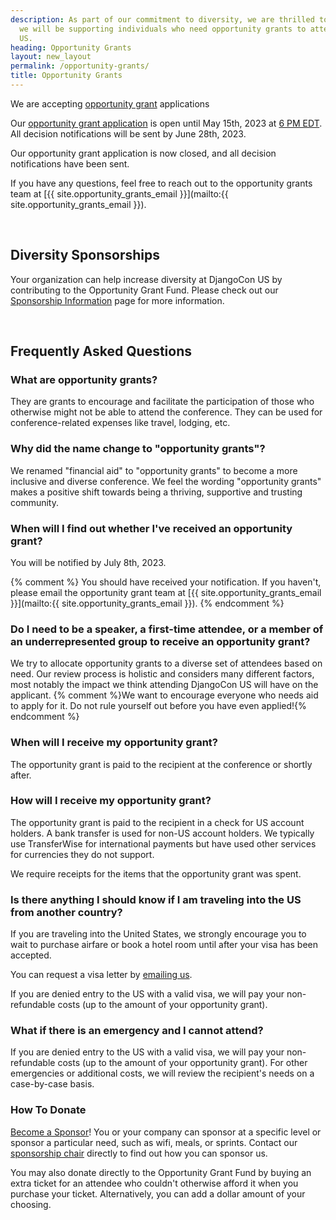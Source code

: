 ```yaml
---
description: As part of our commitment to diversity, we are thrilled to announce that
  we will be supporting individuals who need opportunity grants to attend DjangoCon
  US.
heading: Opportunity Grants
layout: new_layout
permalink: /opportunity-grants/
title: Opportunity Grants
---
```


We are accepting [opportunity grant](https://2023.djangocon.us/opportunity-grants/) applications

Our <a href="{{site.opportunity_grant_application}}">opportunity grant application</a> is open until May 15th, 2023 at [6 PM EDT](https://time.is/0600PM_15_May_2023_in_Durham,_United_States?DjangoCon_US_CFP_Closes).
All decision notifications will be sent by June 28th, 2023.

Our opportunity grant application is now closed, and all decision notifications have been sent.

If you have any questions, feel free to reach out to the opportunity grants team at [{{ site.opportunity_grants_email }}](mailto:{{ site.opportunity_grants_email }}).

<br>

## Diversity Sponsorships

Your organization can help increase diversity at DjangoCon US by contributing to the Opportunity Grant Fund.
Please check out our [Sponsorship Information](/sponsors/information/) page for more information.

<br>

## Frequently Asked Questions

### What are opportunity grants?
They are grants to encourage and facilitate the participation of those who otherwise might not be able to attend the conference.
They can be used for conference-related expenses like travel, lodging, etc.

### Why did the name change to "opportunity grants"?
We renamed "financial aid" to "opportunity grants" to become a more inclusive and diverse conference.
We feel the wording "opportunity grants" makes a positive shift towards being a thriving, supportive and trusting community.

### When will I find out whether I've received an opportunity grant?

You will be notified by July 8th, 2023.

{% comment %}
You should have received your notification. If you haven't, please email the opportunity grant team at [{{ site.opportunity_grants_email }}](mailto:{{ site.opportunity_grants_email }}).
{% endcomment %}

### Do I need to be a speaker, a first-time attendee, or a member of an underrepresented group to receive an opportunity grant?

We try to allocate opportunity grants to a diverse set of attendees based on need.
Our review process is holistic and considers many different factors, most notably the impact we think attending DjangoCon US will have on the applicant.
{% comment %}We want to encourage everyone who needs aid to apply for it. Do not rule yourself out before you have even applied!{% endcomment %}

### When will I receive my opportunity grant?

The opportunity grant is paid to the recipient at the conference or shortly after.

### How will I receive my opportunity grant?

The opportunity grant is paid to the recipient in a check for US account holders.
A bank transfer is used for non-US account holders.
We typically use TransferWise for international payments but have used other services for currencies they do not support.

We require receipts for the items that the opportunity grant was spent.

### Is there anything I should know if I am traveling into the US from another country?

If you are traveling into the United States, we strongly encourage you to wait to purchase airfare or book a hotel room until after your visa has been accepted.

You can request a visa letter by <a href="mailto:{{site.visa_email}}">emailing us</a>.

If you are denied entry to the US with a valid visa, we will pay your non-refundable costs (up to the amount of your opportunity grant).

### What if there is an emergency and I cannot attend?

If you are denied entry to the US with a valid visa, we will pay your non-refundable costs (up to the amount of your opportunity grant).
For other emergencies or additional costs, we will review the recipient's needs on a case-by-case basis.

### How To Donate

[Become a Sponsor](/sponsors/information/)! You or your company can sponsor at a specific level or sponsor a particular need, such as wifi, meals, or sprints.
Contact our <a href="mailto:{{site.sponsors_email}}">sponsorship chair</a> directly to find out how you can sponsor us.

You may also donate directly to the Opportunity Grant Fund by buying an extra ticket for an attendee who couldn't otherwise afford it when you purchase your ticket. Alternatively, you can add a dollar amount of your choosing.
